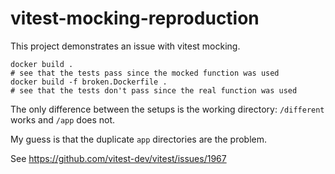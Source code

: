 # vitest-mocking-reproduction

This project demonstrates an issue with vitest mocking.

```
docker build .
# see that the tests pass since the mocked function was used
docker build -f broken.Dockerfile .
# see that the tests don't pass since the real function was used
```

The only difference between the setups is the working directory:
`/different` works and `/app` does not.

My guess is that the duplicate `app` directories are the problem.

See https://github.com/vitest-dev/vitest/issues/1967
